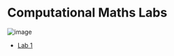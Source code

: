 # Computational Maths Labs

![image](https://user-images.githubusercontent.com/45203116/154932697-db7890c0-4354-48ac-9f75-510eadfa9933.png)

- [Lab 1](https://github.com/ulyanovskk/comp_math/tree/master/lab1)
